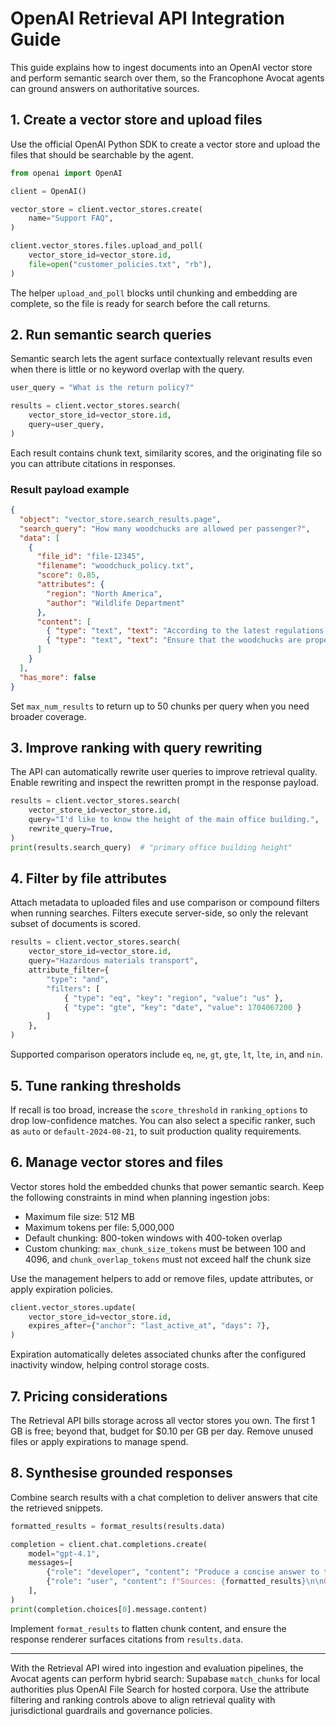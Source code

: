 # OpenAI Retrieval API Integration Guide

This guide explains how to ingest documents into an OpenAI vector store and perform semantic search over them, so the Francophone Avocat agents can ground answers on authoritative sources.

## 1. Create a vector store and upload files

Use the official OpenAI Python SDK to create a vector store and upload the files that should be searchable by the agent.

```python
from openai import OpenAI

client = OpenAI()

vector_store = client.vector_stores.create(
    name="Support FAQ",
)

client.vector_stores.files.upload_and_poll(
    vector_store_id=vector_store.id,
    file=open("customer_policies.txt", "rb"),
)
```

The helper `upload_and_poll` blocks until chunking and embedding are complete, so the file is ready for search before the call returns.

## 2. Run semantic search queries

Semantic search lets the agent surface contextually relevant results even when there is little or no keyword overlap with the query.

```python
user_query = "What is the return policy?"

results = client.vector_stores.search(
    vector_store_id=vector_store.id,
    query=user_query,
)
```

Each result contains chunk text, similarity scores, and the originating file so you can attribute citations in responses.

### Result payload example

```json
{
  "object": "vector_store.search_results.page",
  "search_query": "How many woodchucks are allowed per passenger?",
  "data": [
    {
      "file_id": "file-12345",
      "filename": "woodchuck_policy.txt",
      "score": 0.85,
      "attributes": {
        "region": "North America",
        "author": "Wildlife Department"
      },
      "content": [
        { "type": "text", "text": "According to the latest regulations, each passenger is allowed to carry up to two woodchucks." },
        { "type": "text", "text": "Ensure that the woodchucks are properly contained during transport." }
      ]
    }
  ],
  "has_more": false
}
```

Set `max_num_results` to return up to 50 chunks per query when you need broader coverage.

## 3. Improve ranking with query rewriting

The API can automatically rewrite user queries to improve retrieval quality. Enable rewriting and inspect the rewritten prompt in the response payload.

```python
results = client.vector_stores.search(
    vector_store_id=vector_store.id,
    query="I'd like to know the height of the main office building.",
    rewrite_query=True,
)
print(results.search_query)  # "primary office building height"
```

## 4. Filter by file attributes

Attach metadata to uploaded files and use comparison or compound filters when running searches. Filters execute server-side, so only the relevant subset of documents is scored.

```python
results = client.vector_stores.search(
    vector_store_id=vector_store.id,
    query="Hazardous materials transport",
    attribute_filter={
        "type": "and",
        "filters": [
            { "type": "eq", "key": "region", "value": "us" },
            { "type": "gte", "key": "date", "value": 1704067200 }
        ]
    },
)
```

Supported comparison operators include `eq`, `ne`, `gt`, `gte`, `lt`, `lte`, `in`, and `nin`.

## 5. Tune ranking thresholds

If recall is too broad, increase the `score_threshold` in `ranking_options` to drop low-confidence matches. You can also select a specific ranker, such as `auto` or `default-2024-08-21`, to suit production quality requirements.

## 6. Manage vector stores and files

Vector stores hold the embedded chunks that power semantic search. Keep the following constraints in mind when planning ingestion jobs:

- Maximum file size: 512 MB
- Maximum tokens per file: 5,000,000
- Default chunking: 800-token windows with 400-token overlap
- Custom chunking: `max_chunk_size_tokens` must be between 100 and 4096, and `chunk_overlap_tokens` must not exceed half the chunk size

Use the management helpers to add or remove files, update attributes, or apply expiration policies.

```python
client.vector_stores.update(
    vector_store_id=vector_store.id,
    expires_after={"anchor": "last_active_at", "days": 7},
)
```

Expiration automatically deletes associated chunks after the configured inactivity window, helping control storage costs.

## 7. Pricing considerations

The Retrieval API bills storage across all vector stores you own. The first 1 GB is free; beyond that, budget for $0.10 per GB per day. Remove unused files or apply expirations to manage spend.

## 8. Synthesise grounded responses

Combine search results with a chat completion to deliver answers that cite the retrieved snippets.

```python
formatted_results = format_results(results.data)

completion = client.chat.completions.create(
    model="gpt-4.1",
    messages=[
        {"role": "developer", "content": "Produce a concise answer to the query based on the provided sources."},
        {"role": "user", "content": f"Sources: {formatted_results}\n\nQuery: '{user_query}'"},
    ],
)
print(completion.choices[0].message.content)
```

Implement `format_results` to flatten chunk content, and ensure the response renderer surfaces citations from `results.data`.

---

With the Retrieval API wired into ingestion and evaluation pipelines, the Avocat agents can perform hybrid search: Supabase `match_chunks` for local authorities plus OpenAI File Search for hosted corpora. Use the attribute filtering and ranking controls above to align retrieval quality with jurisdictional guardrails and governance policies.
